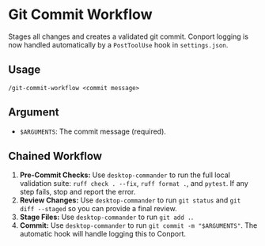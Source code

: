 # Git Commit Workflow

Stages all changes and creates a validated git commit. Conport logging is now handled automatically by a `PostToolUse` hook in `settings.json`.

## Usage
`/git-commit-workflow <commit message>`

## Argument
- `$ARGUMENTS`: The commit message (required).

## Chained Workflow
1.  **Pre-Commit Checks:** Use `desktop-commander` to run the full local validation suite: `ruff check . --fix`, `ruff format .`, and `pytest`. If any step fails, stop and report the error.
2.  **Review Changes:** Use `desktop-commander` to run `git status` and `git diff --staged` so you can provide a final review.
3.  **Stage Files:** Use `desktop-commander` to run `git add .`.
4.  **Commit:** Use `desktop-commander` to run `git commit -m "$ARGUMENTS"`. The automatic hook will handle logging this to Conport.
